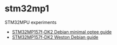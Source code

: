 # stm32mp1
STM32MPU experiments

* [STM32MP157f-DK2 Debian minimal optee guide](./STM32MP157F-DK2-DEBIAN-MINIMAL-OPTEE.md)
* [STM32MP157f-DK2 Weston Debian guide](./STM32MP157F-DK2-WESTON-DEBIAN.md)
